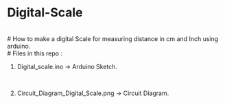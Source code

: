 # Digital-Scale
<br>
# How to make a digital Scale for measuring distance in cm and Inch using arduino.
<br>
# Files in this repo :
<br>

1. Digital_scale.ino  ->  Arduino Sketch.

<br>

2. Circuit_Diagram_Digital_Scale.png  -> Circuit Diagram.

